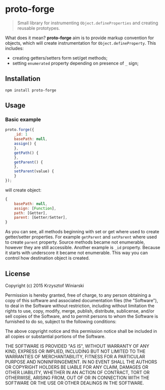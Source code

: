 # proto-forge

> Small library for instrumenting `Object.defineProperties` and creating reusable prototypes.

What does it mean? **proto-forge** aim is to provide markup convention for objects, which will create instrumentation for `Object.defineProperty`. This includes:

* creating getters/setters form set/get methods;
* setting `enumerated` property depending on presence of `_` sign;



## Installation

`npm install proto-forge`

## Usage

### Basic example

```js
proto.forge({
	_id: 1
	basePath: null,
	assign() {
	},
	getPath() {
	},
	getParent() {
	},
	setParent(value) {
	}
});
```

will create object:

```js
{
	basePath: null,
	assign: [Function],
	path: [Getter],
	parent: [Getter/Setter],
}
```

As you can see, all methods beginning with set or get where used to create getter/setter properties. For example `getParent` and `setParent` where used to create `parent` property. Source methods became not enumerable, however they are still accessible. Another example is `_id` property. Because it starts with underscore it became not enumerable. This way you can control how destination object is created.

## License

Copyright (c) 2015 Krzysztof Winiarski

Permission is hereby granted, free of charge, to any person obtaining a copy of this software and associated documentation files (the "Software"), to deal in the Software without restriction, including without limitation the rights to use, copy, modify, merge, publish, distribute, sublicense, and/or sell copies of the Software, and to permit persons to whom the Software is furnished to do so, subject to the following conditions:

The above copyright notice and this permission notice shall be included in all copies or substantial portions of the Software.

THE SOFTWARE IS PROVIDED "AS IS", WITHOUT WARRANTY OF ANY KIND, EXPRESS OR IMPLIED, INCLUDING BUT NOT LIMITED TO THE WARRANTIES OF MERCHANTABILITY, FITNESS FOR A PARTICULAR PURPOSE AND NONINFRINGEMENT. IN NO EVENT SHALL THE AUTHORS OR COPYRIGHT HOLDERS BE LIABLE FOR ANY CLAIM, DAMAGES OR OTHER LIABILITY, WHETHER IN AN ACTION OF CONTRACT, TORT OR OTHERWISE, ARISING FROM, OUT OF OR IN CONNECTION WITH THE SOFTWARE OR THE USE OR OTHER DEALINGS IN THE SOFTWARE.